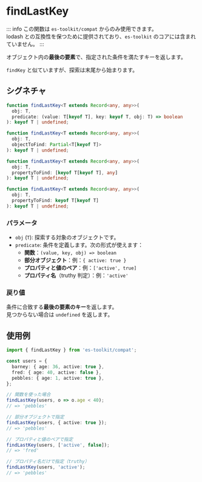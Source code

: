 # findLastKey

::: info
この関数は `es-toolkit/compat` からのみ使用できます。  
lodash との互換性を保つために提供されており、`es-toolkit` のコアには含まれていません。
:::

オブジェクト内の**最後の要素**で、指定された条件を満たすキーを返します。

`findKey` と似ていますが、探索は末尾から始まります。

## シグネチャ

```ts
function findLastKey<T extends Record<any, any>>(
  obj: T,
  predicate: (value: T[keyof T], key: keyof T, obj: T) => boolean
): keyof T | undefined;

function findLastKey<T extends Record<any, any>>(
  obj: T,
  objectToFind: Partial<T[keyof T]>
): keyof T | undefined;

function findLastKey<T extends Record<any, any>>(
  obj: T,
  propertyToFind: [keyof T[keyof T], any]
): keyof T | undefined;

function findLastKey<T extends Record<any, any>>(
  obj: T,
  propertyToFind: keyof T[keyof T]
): keyof T | undefined;
```

### パラメータ

- `obj` (`T`): 探索する対象のオブジェクトです。
- `predicate`: 条件を定義します。次の形式が使えます：
  - **関数**：`(value, key, obj) => boolean`
  - **部分オブジェクト**：例：`{ active: true }`
  - **プロパティと値のペア**：例：`['active', true]`
  - **プロパティ名**（truthy 判定）：例：`'active'`

### 戻り値

条件に合致する**最後の要素のキー**を返します。  
見つからない場合は `undefined` を返します。

## 使用例

```ts
import { findLastKey } from 'es-toolkit/compat';

const users = {
  barney: { age: 36, active: true },
  fred: { age: 40, active: false },
  pebbles: { age: 1, active: true },
};

// 関数を使った場合
findLastKey(users, o => o.age < 40);
// => 'pebbles'

// 部分オブジェクトで指定
findLastKey(users, { active: true });
// => 'pebbles'

// プロパティと値のペアで指定
findLastKey(users, ['active', false]);
// => 'fred'

// プロパティ名だけで指定（truthy）
findLastKey(users, 'active');
// => 'pebbles'
```
